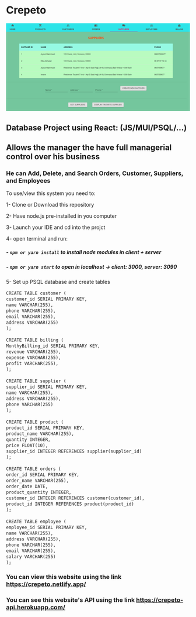 # Crepeto

![](./public/homepage.PNG)

## Database Project using React: (JS/MUI/PSQL/...)

## Allows the manager the have full managerial control over his business

### He can Add, Delete, and Search Orders, Customer, Suppliers, and Employees

To use/view this system you need to:

1- Clone or Download this repository

2- Have node.js pre-installed in you computer

3- Launch your IDE and cd into the projct

4- open terminal and run:

##### - `npm or yarn install` to install node modules in client + server

##### - `npm or yarn start` to open in localhost -> client: 3000, server: 3090

5- Set up PSQL database and create tables

```
CREATE TABLE customer (
customer_id SERIAL PRIMARY KEY,
name VARCHAR(255),
phone VARCHAR(255),
email VARCHAR(255),
address VARCHAR(255)
);

CREATE TABLE billing (
MonthyBilling_id SERIAL PRIMARY KEY,
revenue VARCHAR(255),
expense VARCHAR(255),
profit VARCHAR(255),
);

CREATE TABLE supplier (
supplier_id SERIAL PRIMARY KEY,
name VARCHAR(255),
address VARCHAR(255),
phone VARCHAR(255)
);

CREATE TABLE product (
product_id SERIAL PRIMARY KEY,
product_name VARCHAR(255),
quantity INTEGER,
price FLOAT(10),
supplier_id INTEGER REFERENCES supplier(supplier_id)
);

CREATE TABLE orders (
order_id SERIAL PRIMARY KEY,
order_name VARCHAR(255),
order_date DATE,
product_quantity INTEGER,
customer_id INTEGER REFERENCES customer(customer_id),
product_id INTEGER REFERENCES product(product_id)
);

CREATE TABLE employee (
employee_id SERIAL PRIMARY KEY,
name VARCHAR(255),
address VARCHAR(255),
phone VARCHAR(255),
email VARCHAR(255),
salary VARCHAR(255)
);
```

### You can view this website using the link https://crepeto.netlify.app/

### You can see this website's API using the link https://crepeto-api.herokuapp.com/
